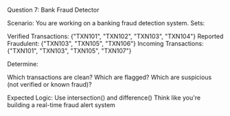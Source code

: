  Question 7: Bank Fraud Detector

Scenario: You are working on a banking fraud detection system. Sets:

Verified Transactions: {"TXN101", "TXN102", "TXN103", "TXN104"}
Reported Fraudulent: {"TXN103", "TXN105", "TXN106"}
Incoming Transactions: {"TXN101", "TXN103", "TXN105", "TXN107"}

Determine:

Which transactions are clean?
Which are flagged?
Which are suspicious (not verified or known fraud)?

Expected Logic:
Use intersection() and difference()
Think like you're building a real-time fraud alert system